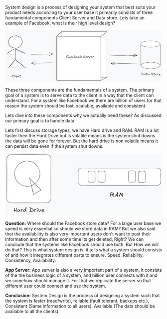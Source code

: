 System design is a process of designing your system that best suits your product needs according to your user base it primarily consists of three fundamental components Client Server and Data store.
Lets take an example of Facebook, what is their high level design?

![](../Images/Components-of-System.png)

These three components are the fundamentals of a system. 
The primary goal of a system is to serve data to the client in a way that the client can understand. For a system like Facebook we there are billion of users for that reason the system should be fast, scalable, available and consistent.

Lets dive into these components why we actually need these?
As discussed our primary goal is to handle data.

Lets first discuss storage types, we have Hard drive and RAM. RAM is a lot faster then the Hard Drive but is volatile means is the system shut downs the data will be gone for forever. But the hard drive is non volatile means it can persist data even if the system shut downs.

![](../Images/HDD-and-Ram.png)

**Question:** Where should the Facebook store data?
For a large user base we speed is very essential so should we store data in RAM? But we also said that the availability is also very important users don't want to post their information and then after some time its get deleted, Right? 
We can conclude that the systems like Facebook should use both. But How we will do that? This is what system design is, it tells what a system should consists of and how it integrates different parts to ensure. Speed, Reliability, Consistency, Availability. 

**App Server:**
App server is also a very important part of a system, it consists of the the business logic of a system, and billion user connects with it and we somehow should manage it. For that we replicate the server so that different user could connect and use the system.

**Conclusion:**
System Design is the process of designing a system such that the system is faster (read/write), reliable (fault tolerant, backups etc.), Consistent (Same information to all users), Available (The data should be available to all the clients).